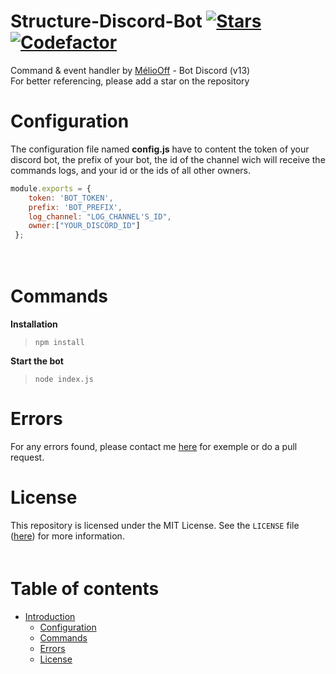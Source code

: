 # Structure-Discord-Bot [![Stars](https://img.shields.io/github/stars/meliooff/Structure-Discord-Bot)](https://github.com/meliooff/Structure-Discord-Bot) [![Codefactor](https://www.codefactor.io/Content/badges/APlus.svg)](https://www.codefactor.io/repository/github/meliooff/structure-discord-bot)

Command &amp; event handler by [MélioOff](https://github.com/meliooff) - Bot Discord (v13)  
For better referencing, please add a star on the repository  


# Configuration

The configuration file named **config.js** have to content the token of your discord bot, the prefix of your bot, the id of the channel wich will receive the commands logs, and your id or the ids of all other owners. 
```js
module.exports = {  
    token: 'BOT_TOKEN',  
    prefix: 'BOT_PREFIX',  
    log_channel: "LOG_CHANNEL'S_ID",  
    owner:["YOUR_DISCORD_ID"]  
 };
 ```
ᅠᅠ

# Commands

**Installation**
> `npm install`

**Start the bot**  
> `node index.js`

# Errors

For any errors found, please contact me [here](https://discord.gg/7MEGW6V) for exemple or do a pull request. 

# License
This repository is licensed under the MIT License. See the `LICENSE` file ([here](https://github.com/meliooff/Structure-Discord-Bot/blob/master/LICENSE)) for more information.  
ᅠᅠ


# Table of contents
* [Introduction](#Structure-Discord-Bot)
  * [Configuration](#Configuration)
  * [Commands](#Commands)
  * [Errors](#Errors)
  * [License](#License)